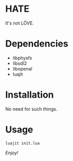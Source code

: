 # HATE

It's not LÖVE.

# Dependencies

* libphysfs
* libsdl2
* libopenal
* luajit

# Installation

No need for such things.

# Usage

`luajit init.lua`

*Enjoy!*

